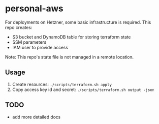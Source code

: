 # personal-aws

For deployments on Hetzner, some basic infrastructure is required. This repo creates:

- S3 bucket and DynamoDB table for storing terraform state
- SSM parameters
- IAM user to provide access

Note: This repo's state file is not managed in a remote location.

## Usage

1. Create resources: `./scripts/terraform.sh apply`
2. Copy access key id and secret: `./scripts/terraform.sh output -json`

## TODO

- add more detailed docs
